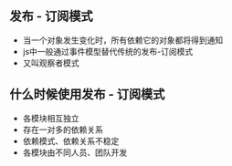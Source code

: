 ## 发布 - 订阅模式
- 当一个对象发生变化时，所有依赖它的对象都将得到通知
- js中一般通过事件模型替代传统的发布-订阅模式
- 又叫观察者模式

## 什么时候使用发布 - 订阅模式
- 各模块相互独立
- 存在一对多的依赖关系
- 依赖模式、依赖关系不稳定
- 各模块由不同人员、团队开发